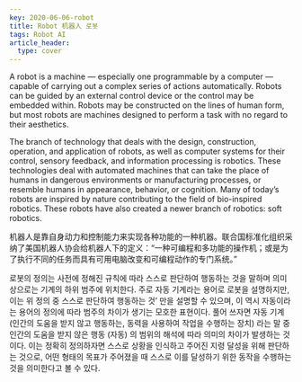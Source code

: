 ```yaml
---
key: 2020-06-06-robot
title: Robot 机器人 로봇
tags: Robot AI
article_header:
  type: cover
---
```


A robot is a machine — especially one programmable by a computer — capable of carrying out a complex series of actions automatically. Robots can be guided by an external control device or the control may be embedded within. Robots may be constructed on the lines of human form, but most robots are machines designed to perform a task with no regard to their aesthetics.

The branch of technology that deals with the design, construction, operation, and application of robots, as well as computer systems for their control, sensory feedback, and information processing is robotics. These technologies deal with automated machines that can take the place of humans in dangerous environments or manufacturing processes, or resemble humans in appearance, behavior, or cognition. Many of today’s robots are inspired by nature contributing to the field of bio-inspired robotics. These robots have also created a newer branch of robotics: soft robotics.

机器人是靠自身动力和控制能力来实现各种功能的一种机器。联合国标准化组织采纳了美国机器人协会给机器人下的定义：“一种可编程和多功能的操作机；或是为了执行不同的任务而具有可用电脑改变和可编程动作的专门系统。”

로봇의 정의는 사전에 정해진 규칙에 따라 스스로 판단하여 행동하는 것을 말하며 의미상으로는 기계의 하위 범주에 위치한다. 주로 자동 기계라는 용어로 로봇을 설명하지만, 이는 위 정의 중 스스로 판단하여 행동하는 것’ 만을 설명할 수 있으며, 이 역시 자동이라는 용어의 정의에 따라 범주의 차이가 생기는 모호한 표현이다. 풀어 쓰자면 자동 기계 (인간의 도움을 받지 않고 행동하는, 동력을 사용하여 작업을 수행하는 장치) 라는 말 중 인간의 도움을 받지 않은 행동 (자동) 의 범위의 해석에 따라 의미의 차이가 발생하는 것이다. 이는 정확히 정의하자면 스스로 상황을 인식하고 주어진 지령 달성을 위해 판단하는 것으로, 어떤 형태의 목표가 주어졌을 때 스스로 이를 달성하기 위한 동작을 수행하는 것을 의미한다고 볼 수 있다.

<!--more-->
